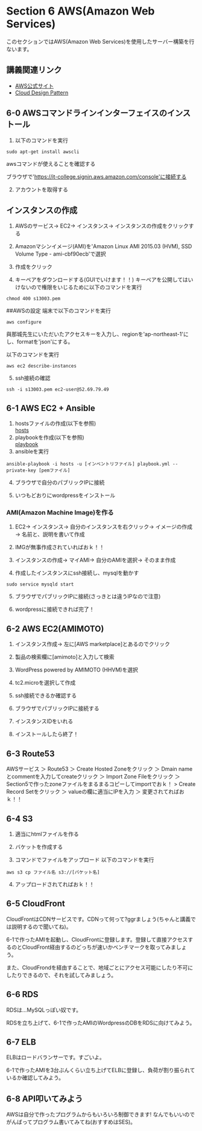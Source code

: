# Section 6 AWS(Amazon Web Services)

このセクションではAWS(Amazon Web Services)を使用したサーバー構築を行ないます。

## 講義関連リンク

* [AWS公式サイト](http://aws.amazon.com/jp/)
* [Cloud Design Pattern](http://aws.clouddesignpattern.org/index.php/%E3%83%A1%E3%82%A4%E3%83%B3%E3%83%9A%E3%83%BC%E3%82%B8)

## 6-0 AWSコマンドラインインターフェイスのインストール

1. 以下のコマンドを実行
```
sudo apt-get install awscli
```

awsコマンドが使えることを確認する

ブラウザで'https://it-college.signin.aws.amazon.com/console'に接続する

2. アカウントを取得する


## インスタンスの作成
1. AWSのサービス→ EC2→ インスタンス→ インスタンスの作成をクリックする

2. Amazonマシンイメージ(AMI)を'Amazon Linux AMI 2015.03 (HVM), SSD Volume Type - ami-cbf90ecb'で選択

3. 作成をクリック 

4. キーペアをダウンロードする(GUIでいけます！！)
キーペアを公開してはいけないので権限をいじるために以下のコマンドを実行
```
chmod 400 s13003.pem
```


##AWSの設定
端末で以下のコマンドを実行
```
aws configure
```
與那城先生にいただいたアクセスキーを入力し、regionを'ap-northeast-1'にし、formatを'json'にする。

以下のコマンドを実行
```
aws ec2 describe-instances
```
5. ssh接続の確認
```
ssh -i s13003.pem ec2-user@52.69.79.49
```
## 6-1	AWS EC2 + Ansible

1. hostsファイルの作成(以下を参照)   
[hosts](Section6/hosts)   
2. playbookを作成(以下を参照)   
[playbook](Section6/playbook.yml)   
3. ansibleを実行
```
ansible-playbook -i hosts -u [インベントリファイル] playbook.yml --private-key [pemファイル]   
```
4. ブラウザで自分のパブリックIPに接続   

5. いつもどおりにwordpressをインストール

### AMI(Amazon Machine Image)を作る

1. EC2→ インスタンス→ 自分のインスタンスを右クリック→ イメージの作成→ 名前と、説明を書いて作成   

2. IMGが無事作成されていればおｋ！！   

3. インスタンスの作成→ マイAMI→ 自分のAMIを選択→ そのまま作成

4. 作成したインスタンスにssh接続し、mysqlを動かす
```
sudo service mysqld start
```

5. ブラウザでパブリックIPに接続(さっきとは違うIPなので注意)

6. wordpressに接続できれば完了！
## 6-2 AWS EC2(AMIMOTO)

1. インスタンス作成→ 左に[AWS marketplace]とあるのでクリック   

2. 製品の検索欄に[amimoto]と入力して検索   

3. WordPress powered by AMIMOTO (HHVM)を選択   

4. tc2.microを選択して作成   

5. ssh接続できるか確認する   

6. ブラウザでパブリックIPに接続する   

7. インスタンスIDをいれる

8. インストールしたら終了！

## 6-3 Route53

AWSサービス ＞ Route53 ＞ Create Hosted Zoneをクリック ＞ Dmain nameとcommentを入力してcreateクリック ＞ Import Zone Fileをクリック ＞ Section5で作ったzoneファイルをまるまるコピーしてimportでおｋ！ > Create Record Setをクリック ＞ valueの欄に適当にIPを入力 ＞ 変更されてればおｋ！！

## 6-4 S3

1. 適当にhtmlファイルを作る

2. バケットを作成する

3. コマンドでファイルをアップロード
以下のコマンドを実行
```
aws s3 cp ファイル名 s3://[バケット名]
```

4. アップロードされてればおｋ！！

## 6-5 CloudFront

CloudFrontはCDNサービスです。CDNって何って?ggrましょう(ちゃんと講義では説明するので聞いてね)。

6-1で作ったAMIを起動し、CloudFrontに登録します。登録して直接アクセスするのとCloudFront経由するのどっちが速いかベンチマークを取ってみましょう。

また、CloudFrondを経由することで、地域ごとにアクセス可能にしたり不可にしたりできるので、それを試してみましょう。

## 6-6 RDS

RDSは…MySQLっぽい奴です。

RDSを立ち上げて、6-1で作ったAMIのWordpressのDBをRDSに向けてみよう。

## 6-7 ELB

ELBはロードバランサーです。すごいよ。

6-1で作ったAMIを3台ぶんくらい立ち上げてELBに登録し、負荷が割り振られているか確認してみよう。

## 6-8 API叩いてみよう

AWSは自分で作ったプログラムからもいろいろ制御できます!
なんでもいいのでがんばってプログラム書いてみてね(おすすめはSES)。
